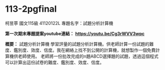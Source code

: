 # 113-2pgfinal
柯昱葶 國文115級 41120122L
專題名字：試題分析計算機

**第一次期末專題提案youtube連結：**
**https://youtu.be/Cg3rWVV3wpc**

**概要：**
試題分析計算機
學習評量的試題分析計算機。供老師計算一份試題的難度、鑑別度、效度、信度。我在網絡上找不到公開的計算機，就想製作一個免費計算機供老師使用。
老師將一份批改完成的n題ABCD選擇題的試題，透過這個程式可以計算出這份試卷的難度、鑑別度、效度、信度。
